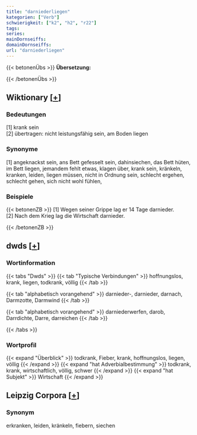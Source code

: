 ```yaml
---
title: "darniederliegen"
kategorien: ["Verb"]
schwierigkeit: ["k2", "h2", "r22"]
tags:
series:
mainDornseiffs:
domainDornseiffs:
url: "darniederliegen"
---
```


{{< betonenÜbs >}}
**Übersetzung:**  
  
{{< /betonenÜbs >}}

## Wiktionary [[+](https://de.wiktionary.org/wiki/darniederliegen)]

### Bedeutungen
[1] krank sein  
[2] übertragen: nicht leistungsfähig sein, am Boden liegen  

### Synonyme
[1] angeknackst sein, ans Bett gefesselt sein, dahinsiechen, das Bett hüten, im Bett liegen, jemandem fehlt etwas, klagen über, krank sein, kränkeln, kranken, leiden, liegen müssen, nicht in Ordnung sein, schlecht ergehen, schlecht gehen, sich nicht wohl fühlen,  

### Beispiele
{{< betonenZB >}}
[1] Wegen seiner Grippe lag er 14 Tage darnieder.  
[2] Nach dem Krieg lag die Wirtschaft darnieder.  

{{< /betonenZB >}}


## dwds [[+](https://www.dwds.de/wb/darniederliegen)]

### Wortinformation
{{< tabs "Dwds" >}}
{{< tab "Typische Verbindungen" >}}
hoffnungslos, krank, liegen, todkrank, völlig
{{< /tab >}}

{{< tab "alphabetisch vorangehend" >}}
darnieder-, darnieder, darnach, Darmzotte, Darmwind
{{< /tab >}}

{{< tab "alphabetisch vorangehend" >}}
darniederwerfen, darob, Darrdichte, Darre, darreichen
{{< /tab >}}

{{< /tabs >}}

### Wortprofil
{{< expand "Überblick" >}} todkrank, Fieber, krank, hoffnungslos, liegen, völlig {{< /expand >}}
{{< expand "hat Adverbialbestimmung" >}} todkrank, krank, wirtschaftlich, völlig, schwer {{< /expand >}}
{{< expand "hat Subjekt" >}} Wirtschaft {{< /expand >}}

## Leipzig Corpora [[+](https://corpora.uni-leipzig.de/en/res?word=darniederliegen&corpusId=deu_newscrawl-public_2018)]


### Synonym
erkranken, leiden, kränkeln, fiebern, siechen

